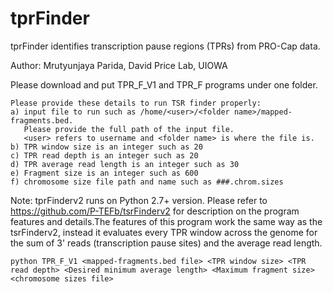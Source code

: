 # tprFinder
tprFinder identifies transcription pause regions (TPRs) from PRO-Cap data.

Author: Mrutyunjaya Parida, David Price Lab, UIOWA

Please download and put TPR_F_V1 and TPR_F programs under one folder.
```
Please provide these details to run TSR finder properly:
a) input file to run such as /home/<user>/<folder name>/mapped-fragments.bed.
   Please provide the full path of the input file.
   <user> refers to username and <folder name> is where the file is.
b) TPR window size is an integer such as 20
c) TPR read depth is an integer such as 20
d) TPR average read length is an integer such as 30
e) Fragment size is an integer such as 600
f) chromosome size file path and name such as ###.chrom.sizes
```
Note: tprFinderv2 runs on Python 2.7+ version. Please refer to https://github.com/P-TEFb/tsrFinderv2 for description on the program features and details.The features of this program work the same way as the tsrFinderv2, instead it evaluates every TPR window across the genome for the sum of 3' reads (transcription pause sites) and the average read length.
```
python TPR_F_V1 <mapped-fragments.bed file> <TPR window size> <TPR read depth> <Desired minimum average length> <Maximum fragment size> <chromosome sizes file>
```
